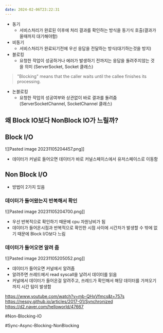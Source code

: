 ```yaml
---
date: 2024-02-06T23:22:31
---
```

- 동기
    - 서비스처리가 완료된 이후에 처리 결과를 확인하는 방식을 동기식 호출(결과가 올때까지 대기해야함)
- 비동기
    - 서비스처리가 완료되기전에 우선 응답을 전달하는 방식(대기하는것을 방지)
- 블로킹
    - 요청한 작업이 성공하거나 에러가 발생하기 전까지는 응답을 돌려주지않는 것을 의미 (ServerSocket, Socket 클래스)
> "Blocking" means that the caller waits until the callee finishes its processing.
- 논블로킹
    - 요청한 작업의 성공여부와 상관없이 바로 결과를 돌려줌 (ServerSocketChannel, SocketChannel 클래스)

## 왜 Block IO보다 NonBlock IO가 느릴까?
## Block I/O

![[Pasted image 20231105204457.png]]
- 데이터가 커널로 들어오면 데이터가 바로 커널스페이스에서 유저스페이스로 이동함


## Non Block I/O
- 방법이 2가지 있음

### 데이터가 들어왔는지 반복해서 확인
![[Pasted image 20231105204700.png]]
- 우선 반복적으로 확인하기 때문에 cpu 자원낭비가 됨
- 데이터가 들어온시점과 반복적으로 확인한 시점 사이에 시간차가 발생할 수 밖에 없기 때문에 Block I/O보다 느림

### 데이터가 들어오면 알려 줌
![[Pasted image 20231105205052.png]]
- 데이터가 들어오면 커널에서 알려줌
- 알려주면 쓰레드에서 read syscall을 날려서 데이터를 읽음
- 커널에서 데이터가 들어온걸 알려주고, 쓰레드가 확인해서 해당 데이터를 가져오기 까지 시간 텀이 발생함


https://www.youtube.com/watch?v=mb-QHxVfmcs&t=757s
https://nesoy.github.io/articles/2017-01/Synchronized
https://d2.naver.com/helloworld/47667

#Non-Blocking-IO 

#Sync-Async-Blocking-NonBlocking